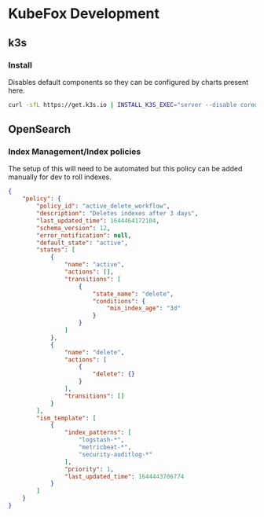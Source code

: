 # KubeFox Development

## k3s

### Install

Disables default components so they can be configured by charts present here.

```bash
curl -sfL https://get.k3s.io | INSTALL_K3S_EXEC="server --disable coredns --disable traefik --disable metrics-server --disable servicelb --disable local-storage" sh -
```

## OpenSearch

### Index Management/Index policies

The setup of this will need to be automated but this policy can be added manually for dev to roll indexes.

```json
{
    "policy": {
        "policy_id": "active_delete_workflow",
        "description": "Deletes indexes after 3 days",
        "last_updated_time": 1644464172104,
        "schema_version": 12,
        "error_notification": null,
        "default_state": "active",
        "states": [
            {
                "name": "active",
                "actions": [],
                "transitions": [
                    {
                        "state_name": "delete",
                        "conditions": {
                            "min_index_age": "3d"
                        }
                    }
                ]
            },
            {
                "name": "delete",
                "actions": [
                    {
                        "delete": {}
                    }
                ],
                "transitions": []
            }
        ],
        "ism_template": [
            {
                "index_patterns": [
                    "logstash-*",
                    "metricbeat-*",
                    "security-auditlog-*"
                ],
                "priority": 1,
                "last_updated_time": 1644443706774
            }
        ]
    }
}
```
